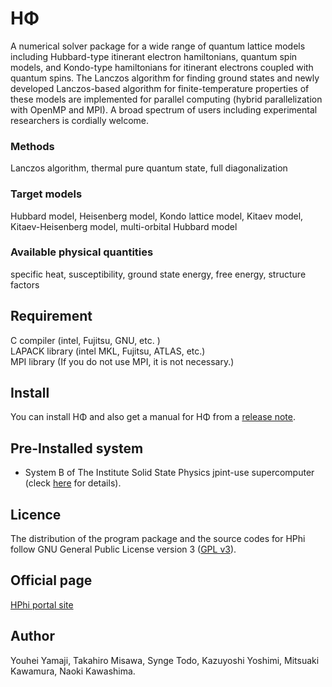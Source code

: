HΦ
====

A numerical solver package for a wide range of quantum lattice models including Hubbard-type itinerant electron hamiltonians, quantum spin models, and Kondo-type hamiltonians for itinerant electrons coupled with quantum spins. The Lanczos algorithm for finding ground states and newly developed Lanczos-based algorithm for finite-temperature properties of these models are implemented for parallel computing (hybrid parallelization with OpenMP and MPI). A broad spectrum of users including experimental researchers is cordially welcome.

### Methods
Lanczos algorithm, thermal pure quantum state, full diagonalization  

### Target models
Hubbard model, Heisenberg model, Kondo lattice model, Kitaev model, Kitaev-Heisenberg model, multi-orbital Hubbard model

### Available physical quantities
specific heat, susceptibility, ground state energy, free energy, structure factors


## Requirement
C compiler (intel, Fujitsu, GNU, etc. )  
LAPACK library (intel MKL, Fujitsu, ATLAS, etc.)  
MPI library (If you do not use MPI, it is not necessary.)

## Install

You can install HΦ and also get a manual for HΦ from a [release note](https://github.com/QLMS/HPhi/releases).

## Pre-Installed system
- System B of The Institute Solid State Physics jpint-use supercomputer (cleck [here](http://www.issp.u-tokyo.ac.jp/supercom/visitor/x92nxz/hphi) for details).

## Licence

The distribution of the program package and the source codes for HPhi follow GNU General Public License version 3 ([GPL v3](http://www.gnu.org/licenses/gpl-3.0.en.html)). 

## Official page
[HPhi portal site](http://qlms.github.io/HPhi/index.html)

## Author
Youhei Yamaji, Takahiro Misawa, Synge Todo, Kazuyoshi Yoshimi, Mitsuaki Kawamura, Naoki Kawashima.
